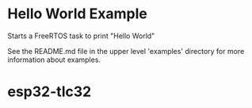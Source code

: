 # Hello World Example

Starts a FreeRTOS task to print "Hello World"

See the README.md file in the upper level 'examples' directory for more information about examples.
# esp32-tlc32
